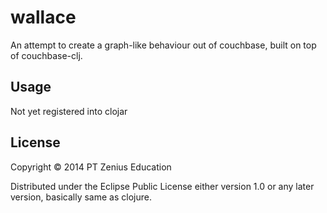 # wallace

An attempt to create a graph-like behaviour out of couchbase, built on top of couchbase-clj.

## Usage

Not yet registered into clojar

## License

Copyright © 2014 PT Zenius Education

Distributed under the Eclipse Public License either version 1.0 or any later version, basically same as clojure.
